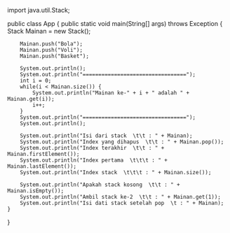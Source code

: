 import java.util.Stack;

public class App {
    public static void main(String[] args) throws Exception {
        Stack<String> Mainan = new Stack<String>();

        Mainan.push("Bola");
        Mainan.push("Voli");
        Mainan.push("Basket");
        
        System.out.println();
        System.out.println("=================================");
        int i = 0;
        while(i < Mainan.size()) {
            System.out.println("Mainan ke-" + i + " adalah " + Mainan.get(i));
            i++;
        }
        System.out.println("=================================");
        System.out.println();

        System.out.println("Isi dari stack  \t\t : " + Mainan);
        System.out.println("Index yang dihapus  \t\t : " + Mainan.pop());
        System.out.println("Index terakhir  \t\t : " + Mainan.firstElement());
        System.out.println("Index pertama  \t\t\t : " + Mainan.lastElement());
        System.out.println("Index stack  \t\t\t : " + Mainan.size());

        System.out.println("Apakah stack kosong  \t\t : " + Mainan.isEmpty());
        System.out.println("Ambil stack ke-2  \t\t : " + Mainan.get(1));
        System.out.println("Isi dati stack setelah pop  \t : " + Mainan);
    }   
}   
